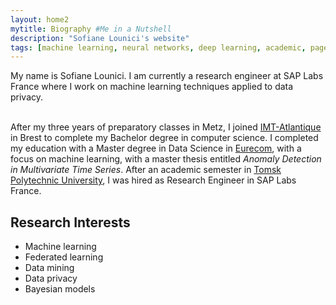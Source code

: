 ```yaml
---
layout: home2
mytitle: Biography #Me in a Nutshell
description: "Sofiane Lounici's website"
tags: [machine learning, neural networks, deep learning, academic, page, sofiane, lounici, imt, sap, eurecom, security, privacy, France]
---
```


My name is Sofiane Lounici. I am currently a research engineer at SAP Labs France where I work on machine learning techniques applied to data privacy.<br/><br/>

After my three years of preparatory classes in Metz, I joined [IMT-Atlantique](https://www.imt-atlantique.fr/en) in Brest to complete my Bachelor degree in computer science. I completed my education with a Master degree in Data Science in [Eurecom](https://www.eurecom.fr/en), with a focus on machine learning, with a master thesis entitled *Anomaly Detection in Multivariate Time Series*. After an academic semester in [Tomsk Polytechnic University](https://tpu.ru/en), I was hired as Research Engineer in SAP Labs France.


## Research Interests
* Machine learning
* Federated learning
* Data mining
* Data privacy
* Bayesian models 
